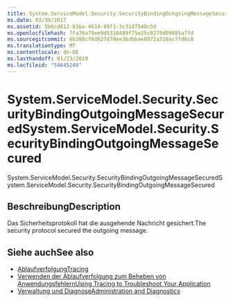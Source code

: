 ```yaml
---
title: System.ServiceModel.Security.SecurityBindingOutgoingMessageSecured
ms.date: 03/30/2017
ms.assetid: 5b6cd812-63ba-4614-89f1-3c31d7540c5d
ms.openlocfilehash: 7fa76a79ee9d5310489f75e25c0270d09085a7fd
ms.sourcegitcommit: 6b308cf6d627d78ee36dbbae8972a310ac7fd6c8
ms.translationtype: MT
ms.contentlocale: de-DE
ms.lasthandoff: 01/23/2019
ms.locfileid: "54645248"
---
```

# <a name="systemservicemodelsecuritysecuritybindingoutgoingmessagesecured"></a><span data-ttu-id="d1e05-102">System.ServiceModel.Security.SecurityBindingOutgoingMessageSecured</span><span class="sxs-lookup"><span data-stu-id="d1e05-102">System.ServiceModel.Security.SecurityBindingOutgoingMessageSecured</span></span>
<span data-ttu-id="d1e05-103">System.ServiceModel.Security.SecurityBindingOutgoingMessageSecured</span><span class="sxs-lookup"><span data-stu-id="d1e05-103">System.ServiceModel.Security.SecurityBindingOutgoingMessageSecured</span></span>  
  
## <a name="description"></a><span data-ttu-id="d1e05-104">Beschreibung</span><span class="sxs-lookup"><span data-stu-id="d1e05-104">Description</span></span>  
 <span data-ttu-id="d1e05-105">Das Sicherheitsprotokoll hat die ausgehende Nachricht gesichert.</span><span class="sxs-lookup"><span data-stu-id="d1e05-105">The security protocol secured the outgoing message.</span></span>  
  
## <a name="see-also"></a><span data-ttu-id="d1e05-106">Siehe auch</span><span class="sxs-lookup"><span data-stu-id="d1e05-106">See also</span></span>
- [<span data-ttu-id="d1e05-107">Ablaufverfolgung</span><span class="sxs-lookup"><span data-stu-id="d1e05-107">Tracing</span></span>](../../../../../docs/framework/wcf/diagnostics/tracing/index.md)
- [<span data-ttu-id="d1e05-108">Verwenden der Ablaufverfolgung zum Beheben von Anwendungsfehlern</span><span class="sxs-lookup"><span data-stu-id="d1e05-108">Using Tracing to Troubleshoot Your Application</span></span>](../../../../../docs/framework/wcf/diagnostics/tracing/using-tracing-to-troubleshoot-your-application.md)
- [<span data-ttu-id="d1e05-109">Verwaltung und Diagnose</span><span class="sxs-lookup"><span data-stu-id="d1e05-109">Administration and Diagnostics</span></span>](../../../../../docs/framework/wcf/diagnostics/index.md)
